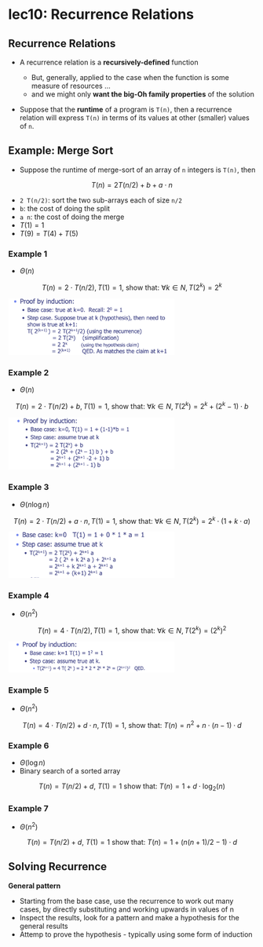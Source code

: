 # lec10: Recurrence Relations

## Recurrence Relations

-   A recurrence relation is a **recursively-defined** function

    -   But, generally, applied to the case when the function is some measure of resources …
    -   and we might only **want the big-Oh family properties** of the solution
-   Suppose that the **runtime** of a program is `T(n)`, then a recurrence relation will express `T(n)` in terms of its values at other (smaller) values of `n`.

## Example: Merge Sort

- Suppose the runtime of merge-sort of an array of `n` integers is `T(n)`, then

$$
T(n) = 2 T(n/2) + b + a \cdot n
$$

- `2 T(n/2)`: sort the two sub-arrays each of size `n/2`
- `b`: the cost of doing the split
- `a n`: the cost of doing the merge
- $T(1) = 1$​
- $T(9) = T(4) + T(5)$

### Example 1

-   $\Theta (n)$

$$
T(n) = 2 \cdot T(n/2), T(1) = 1, \ \text{show that:} \ \forall k \in N, T(2^k) = 2^k
$$

<img src="assets/Screenshot 2024-02-28 at 17.36.19.png" alt="Screenshot 2024-02-28 at 17.36.19" style="zoom: 33%;" />

### Example 2

-   $\Theta(n)$

$$
T(n) = 2 \cdot T(n/2) + b, T(1) = 1, \ \text{show that:} \ \forall k \in N, T(2^k) = 2^k + (2^k -1)\cdot b
$$

<img src="assets/Screenshot 2024-02-28 at 17.38.02.png" alt="Screenshot 2024-02-28 at 17.38.02" style="zoom: 33%;" />

### Example 3

-   $\Theta(n \log n)$

$$
T(n) = 2 \cdot T(n/2) + a\cdot n, T(1) = 1, \ \text{show that:} \ \forall k \in N, T(2^k) = 2^k \cdot ( 1+ k \cdot a)
$$

<img src="assets/Screenshot 2024-02-28 at 17.39.12.png" alt="Screenshot 2024-02-28 at 17.39.12" style="zoom:33%;" />

### Example 4

-   $\Theta(n^2)$

$$
T(n) = 4 \cdot T(n/2), T(1) = 1, \ \text{show that:} \ \forall k \in N, T(2^k) = (2^k)^2
$$

<img src="assets/Screenshot 2024-02-28 at 17.42.11.png" alt="Screenshot 2024-02-28 at 17.42.11" style="zoom: 33%;" />

### Example 5

-   $\Theta(n^2)$

$$
T(n) = 4 \cdot T(n/2) + d \cdot n, T(1) = 1, \ \text{show that:} \ T(n) = n^2 + n \cdot (n-1) \cdot d
$$

### Example 6

-   $\Theta(\log n)$​
-   Binary search of a sorted array

$$
T(n) = T(n/2) + d, \ T(1) = 1 \ \text{show that:} \ T(n) = 1 + d \cdot \log_2(n)
$$

### Example 7

-   $\Theta(n^2)$

$$
T(n) = T(n/2) + d, \ T(1) = 1 \ \text{show that:} \ T(n) = 1 + (n(n+1)/2-1)\cdot d
$$

## Solving Recurrence

**General pattern**

-   Starting from the base case, use the recurrence to work out many cases, by directly substituting and working upwards in values of n
-   Inspect the results, look for a pattern and make a hypothesis for the general results
-   Attemp to prove the hypothesis - typically using some form of induction











